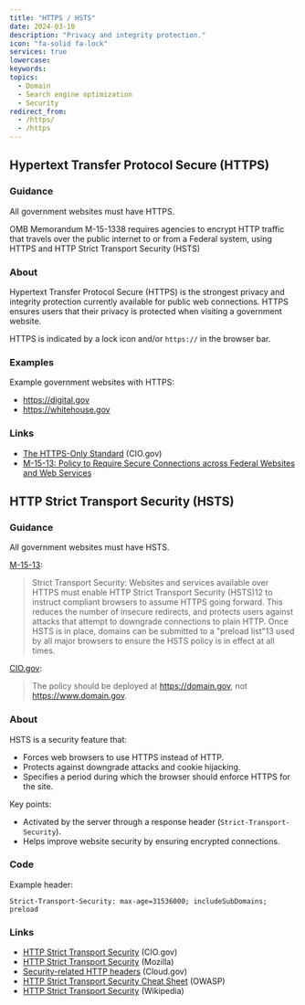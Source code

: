 ```yaml
---
title: "HTTPS / HSTS"
date: 2024-03-10
description: "Privacy and integrity protection."
icon: "fa-solid fa-lock"
services: true
lowercase: 
keywords: 
topics:
  - Domain
  - Search engine optimization
  - Security
redirect_from:
  - /https/
  - /https
---
```


## Hypertext Transfer Protocol Secure (HTTPS)

### Guidance

All government websites must have HTTPS.

OMB Memorandum M-15-1338 requires agencies to encrypt HTTP traffic that travels
over the public internet to or from a Federal system, using HTTPS and HTTP Strict Transport
Security (HSTS)

### About

Hypertext Transfer Protocol Secure (HTTPS) is the strongest privacy and integrity protection currently available for public web connections. HTTPS ensures users that their privacy is protected when visiting a government website.

HTTPS is indicated by a lock icon and/or `https://` in the browser bar.

### Examples

Example government websites with HTTPS:

* <https://digital.gov>
* <https://whitehouse.gov>

### Links

* [The HTTPS-Only Standard](https://https.cio.gov/) (CIO.gov)
* [M-15-13: Policy to Require Secure Connections across Federal Websites and Web
Services](https://www.whitehouse.gov/wp-content/uploads/legacy_drupal_files/omb/memoranda/2015/m-15-13.pdf)

## HTTP Strict Transport Security (HSTS)
 
### Guidance

All government websites must have HSTS.

[M-15-13](https://www.whitehouse.gov/wp-content/uploads/legacy_drupal_files/omb/memoranda/2015/m-15-13.pdf):

> Strict Transport Security: Websites and services available over HTTPS must enable HTTP Strict Transport Security (HSTS)12 to instruct compliant browsers to assume HTTPS going forward. This reduces the number of insecure redirects, and protects users against attacks that attempt to downgrade connections to plain HTTP. Once HSTS is in place, domains can be submitted to a "preload list"13 used by all major browsers to ensure the HSTS policy is in effect at all times.

[CIO.gov](https://https.cio.gov/hsts/):

> The policy should be deployed at https://domain.gov, not https://www.domain.gov.

### About

HSTS is a security feature that:

- Forces web browsers to use HTTPS instead of HTTP.
- Protects against downgrade attacks and cookie hijacking.
- Specifies a period during which the browser should enforce HTTPS for the site.

Key points:

- Activated by the server through a response header (`Strict-Transport-Security`).
- Helps improve website security by ensuring encrypted connections.

### Code

Example header:

`Strict-Transport-Security: max-age=31536000; includeSubDomains; preload`

### Links

* [HTTP Strict Transport Security](https://https.cio.gov/hsts/) (CIO.gov)
* [HTTP Strict Transport Security](https://developer.mozilla.org/en-US/docs/Web/HTTP/Headers/) (Mozilla)
* [Security-related HTTP headers](https://cloud.gov/docs/management/headers/) (Cloud.gov)
* [HTTP Strict Transport Security Cheat Sheet](https://cheatsheetseries.owasp.org/cheatsheets/HTTP_Strict_Transport_Security_Cheat_Sheet.html) (OWASP)
* [HTTP Strict Transport Security](https://en.wikipedia.org/wiki/HTTP_Strict_Transport_Security) (Wikipedia)